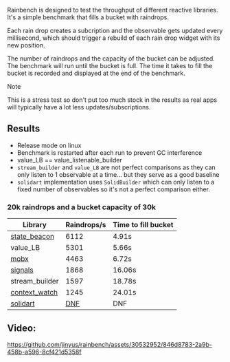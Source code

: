 Rainbench is designed to test the throughput of different reactive libraries. It's a simple benchmark that fills a bucket with raindrops.

Each rain drop creates a subcription and the observable gets updated every millisecond, which should trigger a rebuild of each rain drop widget with its new position.

The number of raindrops and the capacity of the bucket can be adjusted. The benchmark will run until the bucket is full. The time it takes to fill the bucket is recorded and displayed at the end of the benchmark.

> [!NOTE]  
> This is a stress test so don't put too much stock in the results as real apps will typically have a lot less updates/subscriptions.

## Results

-   Release mode on linux
-   Benchmark is restarted after each run to prevent GC interference
-   value_LB == value_listenable_builder
-   `stream_builder` and `value_LB` are not perfect comparisons as they can only listen to 1 observable at a time... but they serve as a good baseline
-   `solidart` implementation uses `SolidBuilder` which can only listen to a fixed number of observables so it's not a perfect comparison either.

### 20k raindrops and a bucket capacity of 30k

| Library                                                 | Raindrops/s                                                                             | Time to fill bucket |
| ------------------------------------------------------- | --------------------------------------------------------------------------------------- | ------------------- |
| [state_beacon](https://pub.dev/packages/state_beacon)   | 6112                                                                                    | 4.91s               |
| value_LB                                                | 5301                                                                                    | 5.66s               |
| [mobx](https://pub.dev/packages/flutter_mobx)           | 4463                                                                                    | 6.72s               |
| [signals](https://pub.dev/packages/signals)             | 1868                                                                                    | 16.06s              |
| stream_builder                                          | 1597                                                                                    | 18.78s              |
| [context_watch](https://pub.dev/packages/context_watch) | 1245                                                                                    | 24.01s              |
| [solidart](https://pub.dev/packages/solidart)           | [DNF](https://github.com/jinyus/rainbench/blob/master/assets/solidart_dnf.mp4?raw=true) | DNF                 |

## Video:

https://github.com/jinyus/rainbench/assets/30532952/846d8783-2a9b-458b-a596-8cf421d5358f
